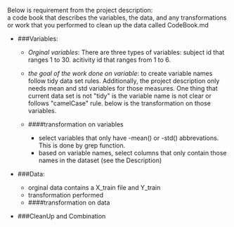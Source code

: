 Below is requirement from the project description:  
a code book that describes the variables, the data, and any transformations or work that you performed to clean up the data called CodeBook.md



*	###Variables:
	*	_Orginal variables_: There are three types of variables: subject id that ranges 1 to 30. acitivity id that ranges from 1 to 6.
	
	*	_the goal of the work done on variable_: to create variable names follow tidy data set rules. Additionally, the project description only needs mean and std variables for those measures. One thing that current data set is not "tidy" is the variable name is not clear or follows "camelCase" rule. below is the transformation on those variables.
	
	* ####transformation on variables
		
		*	select variables that only have -mean() or -std() abbrevations. This is done by grep function.
		*	based on variable names, select columns that only contain those names in the dataset (see the Description)


*	###Data:
    *	orginal data contains a X_train file and Y_train
	* 	transformation performed
	* ####transformation on data
*	###CleanUp and Combination